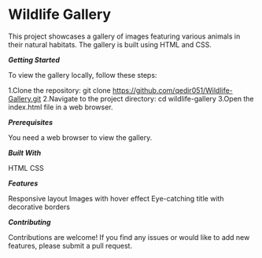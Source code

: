 # Wildlife Gallery
 This project showcases a gallery of images featuring various animals in their natural habitats. The gallery is built using HTML and CSS.

***Getting Started***

To view the gallery locally, follow these steps:

1.Clone the repository: git clone <https://github.com/qedir051/Wildlife-Gallery.git>
2.Navigate to the project directory: cd wildlife-gallery
3.Open the index.html file in a web browser.

***Prerequisites***

You need a web browser to view the gallery.

***Built With***

HTML
CSS

***Features***

Responsive layout
Images with hover effect
Eye-catching title with decorative borders

***Contributing***

Contributions are welcome! If you find any issues or would like to add new features, please submit a pull request.